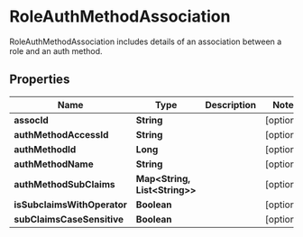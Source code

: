 

# RoleAuthMethodAssociation

RoleAuthMethodAssociation includes details of an association between a role and an auth method.

## Properties

| Name | Type | Description | Notes |
|------------ | ------------- | ------------- | -------------|
|**assocId** | **String** |  |  [optional] |
|**authMethodAccessId** | **String** |  |  [optional] |
|**authMethodId** | **Long** |  |  [optional] |
|**authMethodName** | **String** |  |  [optional] |
|**authMethodSubClaims** | **Map&lt;String, List&lt;String&gt;&gt;** |  |  [optional] |
|**isSubclaimsWithOperator** | **Boolean** |  |  [optional] |
|**subClaimsCaseSensitive** | **Boolean** |  |  [optional] |



